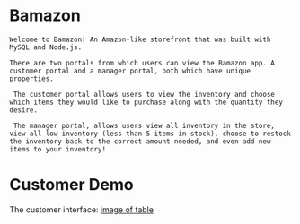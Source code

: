 # Bamazon
```
Welcome to Bamazon! An Amazon-like storefront that was built with MySQL and Node.js. 

There are two portals from which users can view the Bamazon app. A customer portal and a manager portal, both which have unique properties.

 The customer portal allows users to view the inventory and choose which items they would like to purchase along with the quantity they desire.

 The manager portal, allows users view all inventory in the store, view all low inventory (less than 5 items in stock), choose to restock the inventory back to the correct amount needed, and even add new items to your inventory!

```

# Customer Demo
The customer interface:
[image of table](https://github.com/Don-2020/Bamazon/blob/master/Screenshots/customersview.JPG)

